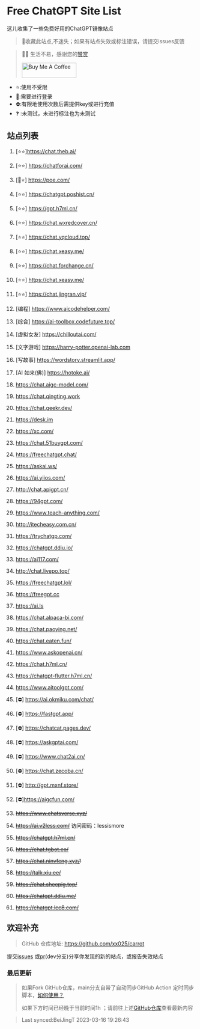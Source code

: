 # Free ChatGPT Site List

这儿收集了一些免费好用的ChatGPT镜像站点
> 🤭收藏此站点,不迷失；如果有站点失效或标注错误，请提交issues反馈

> 🧡🧡 生活不易，感谢您的[赞赏](https://xx025.github.io/pages/zs/)
>
><a href="https://xx025.github.io/pages/zs/" target="_blank"><img src="https://cdn.buymeacoffee.com/buttons/v2/default-blue.png" alt="Buy Me A Coffee" style="height: 40px !important;width: 145px !important;" ></a>

- ⭐:使用不受限
- 🔑:需要进行登录
- ⛔:有限地使用次数后需提供key或进行充值
- ❓ :未测试，未进行标注也为未测试

## 站点列表

1. [⭐⭐]https://chat.theb.ai/

2. [⭐⭐] https://chatforai.com/

3. [🔑⭐] https://poe.com/

4. [⭐⭐] https://chatgpt.poshist.cn/

5. [⭐⭐] https://gpt.h7ml.cn/

6. [⭐⭐] https://chat.wxredcover.cn/

7. [⭐⭐] https://chat.yqcloud.top/

8. [⭐⭐] https://chat.xeasy.me/

9. [⭐⭐] https://chat.forchange.cn/

10. [⭐⭐] https://chat.xeasy.me/

11. [⭐⭐] https://chat.jingran.vip/

12. [编程] https://www.aicodehelper.com/

13. [综合] https://ai-toolbox.codefuture.top/

14. [虚拟女友] https://chilloutai.com/

15. [文字游戏] https://harry-potter.openai-lab.com

16. [写故事] https://wordstory.streamlit.app/

17. [AI 如来(佛)] https://hotoke.ai/

18. https://chat.aigc-model.com/

19. https://chat.qingting.work

20. https://chat.geekr.dev/

21. https://desk.im

22. https://xc.com/

23. https://chat.51buygpt.com/

24. https://freechatgpt.chat/

25. https://askai.ws/

26. https://ai.yiios.com/

27. http://chat.apigpt.cn/

28. https://94gpt.com/

29. https://www.teach-anything.com/

30. http://itecheasy.com.cn/

31. https://trychatgp.com/

32. https://chatgpt.ddiu.io/

33. https://ai117.com/

34. http://chat.livepo.top/

35. https://freechatgpt.lol/

36. https://freegpt.cc

37. https://ai.ls

38. https://chat.alpaca-bi.com/

39. https://chat.paoying.net/

40. https://chat.eaten.fun/

41. https://www.askopenai.cn/

42. https://chat.h7ml.cn/

43. https://chatgpt-flutter.h7ml.cn/

44. https://www.aitoolgpt.com/

45. [⛔] https://ai.okmiku.com/chat/

46. [⛔] https://fastgpt.app/

47. [⛔] https://chatcat.pages.dev/

48. [⛔] https://askgptai.com/

49. [⛔] https://www.chat2ai.cn/

50. [⛔] https://chat.zecoba.cn/

51. [⛔] http://gpt.mxnf.store/

52. [⛔]https://aigcfun.com/

53. ~~https://www.chatsverse.xyz/~~

54. ~~https://ai.v2less.com/~~ 访问密码：lessismore

55. ~~https://chatgpt.h7ml.cn/~~

56. ~~https://chat.tgbot.co/~~

57. ~~https://chat.ninvfeng.xyz/!~~

58. ~~https://talk.xiu.ee/~~

59. ~~https://chat.sheepig.top/~~

60. ~~https://chatgpt.ddiu.me/~~

61. ~~https://chatgpt.lcc8.com/~~

## 欢迎补充

> GitHub 仓库地址: https://github.com/xx025/carrot

提交[issues](https://github.com/xx025/carrot/issues)
或[pr](https://github.com/xx025/carrot/blob/dev/develop.md#向dev分支提交更改)(dev分支)分享你发现的新的站点，或报告失效站点

### 最后更新

> 如果Fork GitHub仓库，main分支自带了自动同步GitHub Action
> 定时同步脚本，[如何使用？](https://github.com/xx025/carrot/blob/dev/develop.md)
>
> 如果下方时间已经晚于当前时间1h ；请前往上述[GitHub仓库](https://github.com/xx025/carrot)查看最新内容
> 

>Last synced:BeiJingT 2023-03-16 19:26:43
